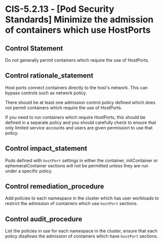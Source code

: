 # CIS-5.2.13 - \[Pod Security Standards\] Minimize the admission of containers which use HostPorts

## Control Statement

Do not generally permit containers which require the use of HostPorts.

## Control rationale_statement

Host ports connect containers directly to the host's network. This can bypass controls such as network policy.

There should be at least one admission control policy defined which does not permit containers which require the use of HostPorts.

If you need to run containers which require HostPorts, this should be defined in a separate policy and you should carefully check to ensure that only limited service accounts and users are given permission to use that policy.

## Control impact_statement

Pods defined with `hostPort` settings in either the container, initContainer or ephemeralContainer sections will not be permitted unless they are run under a specific policy.

## Control remediation_procedure

Add policies to each namespace in the cluster which has user workloads to restrict the admission of containers which use `hostPort` sections.

## Control audit_procedure

List the policies in use for each namespace in the cluster, ensure that each policy disallows the admission of containers which have `hostPort` sections.
